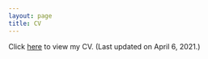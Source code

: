 ```yaml
---
layout: page
title: CV
---
```


Click <a href="https://bobvantiel.github.io/docs/cv-18oct2021.pdf" target="_blank">here</a> to view my CV. (Last updated on April 6, 2021.) 
